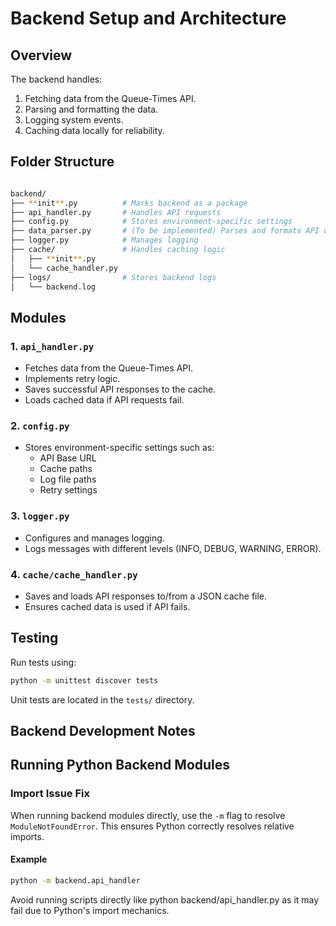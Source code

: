 # Backend Setup and Architecture

## Overview

The backend handles:

1. Fetching data from the Queue-Times API.
2. Parsing and formatting the data.
3. Logging system events.
4. Caching data locally for reliability.

## Folder Structure

``` bash

backend/
├── **init**.py          # Marks backend as a package
├── api_handler.py       # Handles API requests
├── config.py            # Stores environment-specific settings
├── data_parser.py       # (To be implemented) Parses and formats API data
├── logger.py            # Manages logging
├── cache/               # Handles caching logic
│   ├── **init**.py
│   └── cache_handler.py
├── logs/                # Stores backend logs
│   └── backend.log

```

## Modules

### 1. `api_handler.py`

- Fetches data from the Queue-Times API.
- Implements retry logic.
- Saves successful API responses to the cache.
- Loads cached data if API requests fail.

### 2. `config.py`

- Stores environment-specific settings such as:
  - API Base URL
  - Cache paths
  - Log file paths
  - Retry settings

### 3. `logger.py`

- Configures and manages logging.
- Logs messages with different levels (INFO, DEBUG, WARNING, ERROR).

### 4. `cache/cache_handler.py`

- Saves and loads API responses to/from a JSON cache file.
- Ensures cached data is used if API fails.

## Testing

Run tests using:

```bash
python -m unittest discover tests
```

Unit tests are located in the `tests/` directory.

## Backend Development Notes

## Running Python Backend Modules

### Import Issue Fix

When running backend modules directly, use the `-m` flag to resolve `ModuleNotFoundError`. This ensures Python correctly resolves relative imports.

#### Example

```bash
python -m backend.api_handler
```

Avoid running scripts directly like python backend/api_handler.py as it may fail due to Python's import mechanics.
